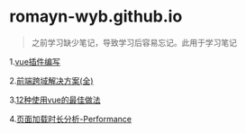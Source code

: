 # romayn-wyb.github.io
> 之前学习缺少笔记，导致学习后容易忘记。此用于学习笔记

1.[vue插件编写](https://github.com/romayn-wyb/romayn-wyb.github.io/issues/1)

2.[前端跨域解决方案(全)](https://github.com/romayn-wyb/romayn-wyb.github.io/issues/2)

3.[12种使用vue的最佳做法](https://github.com/romayn-wyb/romayn-wyb.github.io/issues/4)

4.[页面加载时长分析-Performance](https://github.com/romayn-wyb/romayn-wyb.github.io/issues/5)
